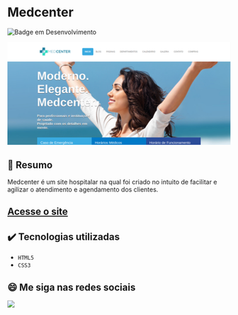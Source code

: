 # Medcenter
![Badge em Desenvolvimento](http://img.shields.io/static/v1?label=STATUS&message=CONCLUIDO&color=GREEN&style=for-the-badge)             

<img src="https://github.com/luizfelipe9627/medcenter/blob/master/images/medcenter.png" alt="Site">

## 📄 Resumo
Medcenter é um site hospitalar na qual foi criado no intuito de facilitar e agilizar o atendimento e agendamento dos clientes.

## <a href="https://luizfelipe9627.github.io/medcenter">Acesse o site</a>

## ✔️ Tecnologias utilizadas

- ``HTML5``
- ``CSS3``

## 😄 Me siga nas redes sociais<br>

<p align="left">
  <a href="https://www.linkedin.com/in/luizfelipe9627/" target="_blank"><img src="https://img.shields.io/badge/-LinkedIn-%230077B5?style=for-the-badge&logo=linkedin&logoColor=white"></a>
</p>
